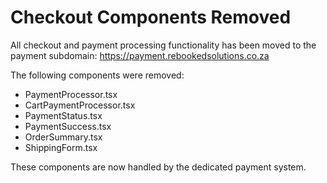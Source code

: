 # Checkout Components Removed

All checkout and payment processing functionality has been moved to the payment subdomain:
https://payment.rebookedsolutions.co.za

The following components were removed:

- PaymentProcessor.tsx
- CartPaymentProcessor.tsx
- PaymentStatus.tsx
- PaymentSuccess.tsx
- OrderSummary.tsx
- ShippingForm.tsx

These components are now handled by the dedicated payment system.
